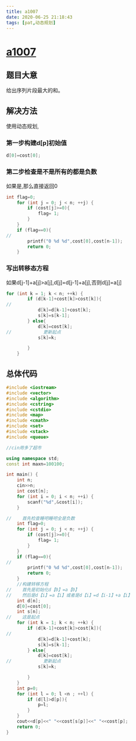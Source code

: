 ```yaml
---
title: a1007
date: 2020-06-25 21:18:43
tags: [pat,动态规划]
---
```


# [a1007](https://pintia.cn/problem-sets/994805342720868352/problems/994805514284679168)

## 题目大意

给出序列片段最大的和。

## 解决方法

使用动态规划,

### 第一步构建d[p]初始值

```cpp
d[0]=cost[0];
```

### 第二步检查是不是所有的都是负数

如果是,那么直接返回0

```cpp
int flag=0;
    for (int j = 0; j < n; ++j) {
        if (cost[j]>=0){
            flag= 1;
        }
    }
    if (flag==0){
//
        printf("0 %d %d",cost[0],cost[n-1]);
        return 0;
    }
```

### 写出转移态方程

如果d[j-1]+a[j]>a[j],d[j]=d[j-1]+a[j],否则d[j]=a[j]

```cpp
for (int k = 1; k < n; ++k) {
        if (d[k-1]+cost[k]>cost[k]){
//
            d[k]=d[k-1]+cost[k];
            s[k]=s[k-1];
        } else{
            d[k]=cost[k];
//            更新起点
            s[k]=k;

        }
    }
```

## 总体代码

```cpp
#include <iostream>
#include <vector>
#include <algorithm>
#include <cstring>
#include <cstdio>
#include <map>
#include <cmath>
#include <set>
#include <stack>
#include <queue>

//cin用多了超市

using namespace std;
const int maxn=100100;

int main() {
    int n;
    cin>>n;
    int cost[n];
    for (int i = 0; i < n; ++i) {
        scanf("%d",&cost[i]);
    }

//    首先检查睡吧睡吧全是负数
    int flag=0;
    for (int j = 0; j < n; ++j) {
        if (cost[j]>=0){
            flag= 1;
        }
    }
    if (flag==0){
//
        printf("0 %d %d",cost[0],cost[n-1]);
        return 0;
    }
    //构建转移方程
//    首先是初始化d【0】=a【0】
//    然后是d【i】=a【i】或者是d【i】=d【i-1】+a【i】
    int d[n];
    d[0]=cost[0];
    int s[n];
//    这是起点
    for (int k = 1; k < n; ++k) {
        if (d[k-1]+cost[k]>cost[k]){
//
            d[k]=d[k-1]+cost[k];
            s[k]=s[k-1];
        } else{
            d[k]=cost[k];
//            更新起点
            s[k]=k;

        }
    }
    int p=0;
    for (int l = 0; l <n ; ++l) {
        if (d[l]>d[p]){
            p=l;
        }
    }
    cout<<d[p]<<" "<<cost[s[p]]<<" "<<cost[p];
    return 0;
}
```